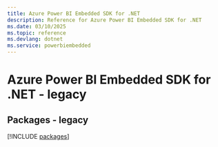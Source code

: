```yaml
---
title: Azure Power BI Embedded SDK for .NET
description: Reference for Azure Power BI Embedded SDK for .NET
ms.date: 03/10/2025
ms.topic: reference
ms.devlang: dotnet
ms.service: powerbiembedded
---
```

# Azure Power BI Embedded SDK for .NET - legacy
## Packages - legacy
[!INCLUDE [packages](power-bi-embedded-index.md)]